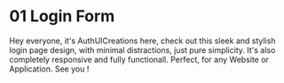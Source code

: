 # 01 Login Form

Hey everyone, it's AuthUICreations here,
check out this sleek and stylish login page design, with minimal distractions, just pure simplicity.
It's also completely responsive and fully functionall.
Perfect, for any Website or Application.
See you !

